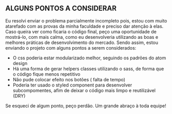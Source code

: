 ## ALGUNS PONTOS A CONSIDERAR

Eu resolvi enviar o problema parcialmente incompleto pois, estou com muito atarefado com as provas da minha faculdade e preciso dar atenção à elas. Caso queira ver como ficaria o código final, peço uma oportunidade de mostrá-lo, com mais calma, como eu desenvolveria utilizando as boas e melhores práticas de desenvolvimento do mercado. Sendo assim, estou enviando o projeto com alguns pontos a serem considerados:

- O css poderia estar modularizado melhor, seguindo os padrões do atom design
- Há uma forma de gerar helpers classes utilizando o sass, de forma que o código fique menos repetitivo
- Não pude colocar efeito nos botões ( falta de tempo)
- Poderia ter usado o styled component para desenvolver subcompomentes, afim de deixar o código mais limpo e reutilizável (DRY)

Se esqueci de algum ponto, peço perdão.
Um grande abraço à toda equipe!